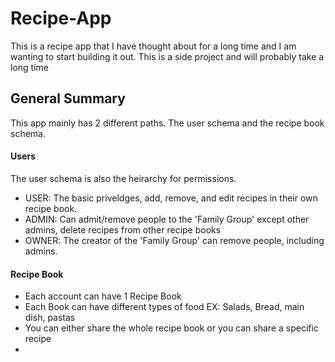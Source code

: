 # Recipe-App
This is a recipe app that I have thought about for a long time and I am wanting to start building it out. This is a side project and will probably take a long time
## General Summary
This app mainly has 2 different paths. The user schema and the recipe book schema. 
#### Users
The user schema is also the heirarchy for permissions. 
- USER: The basic priveldges, add, remove, and edit recipes in their own recipe book. 
- ADMIN: Can admit/remove people to the 'Family Group' except other admins, delete recipes from other recipe books
- OWNER: The creator of the 'Family Group' can remove people, including admins.
#### Recipe Book
- Each account can have 1 Recipe Book
-   Each Book can have different types of food EX: Salads, Bread, main dish, pastas
- You can either share the whole recipe book or you can share a specific recipe
- 
